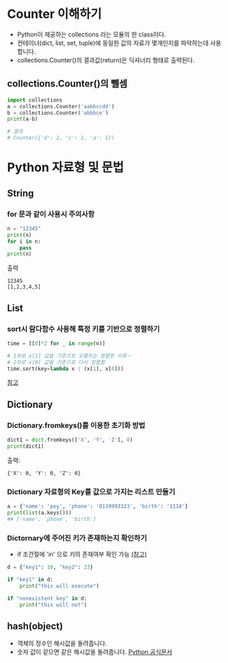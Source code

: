 # Counter 이해하기
* Python이 제공하는 collections 라는 모듈의 한 class이다.
* 컨테이너(dict, list, set, tuple)에 동일한 값의 자료가 몇개인지를 파악하는데 사용합니다. 
* collections.Counter()의 결과값(return)은 딕셔너리 형태로 출력된다.

## collections.Counter()의 뺄셈
~~~python 
import collections
a = collections.Counter('aabbccdd')
b = collections.Counter('abbbce')
print(a-b)

# 결과
# Counter({'d': 2, 'c': 1, 'a': 1})
~~~


# Python 자료형 및 문법
## String
### for 문과 같이 사용시 주의사항
~~~python
n = "12345"
print(n)
for i in n:
    pass
print(n)
~~~
출력
~~~
12345
[1,2,3,4,5]
~~~
## List
### sort시 람다함수 사용해 특정 키를 기반으로 정렬하기
~~~python
time = [[0]*2 for _ in range(n)]

# 1차로 x[1] 값을 기준으로 오름차순 정렬한 이후ㅡ
# 2차로 x[0] 값을 기준으로 다시 정렬함
time.sort(key=lambda x : (x[1], x[0]))
~~~
[참고](https://velog.io/@aonee/Python-%EC%A0%95%EB%A0%AC-sort-sorted-reverse)     

## Dictionary

### Dictionary.fromkeys()를 이용한 초기화 방법
~~~python
dict1 = dict.fromkeys(['X', 'Y', 'Z'], 0)
print(dict1)
~~~
출력:
~~~
{'X': 0, 'Y': 0, 'Z': 0}
~~~

### Dictionary 자료형의 Key를 값으로 가지는 리스트 만들기
~~~python 
a = {'name': 'pey', 'phone': '0119993323', 'birth': '1118'}
print(list(a.keys()))
## ['name', 'phone', 'birth']
~~~



### Dictornary에 주어진 키가 존재하는지 확인하기
* if 조건절에 'in' 으로 키의 존재여부 확인 가능 [(참고)](https://stackoverflow.com/questions/1602934/check-if-a-given-key-already-exists-in-a-dictionary)
~~~python
d = {"key1": 10, "key2": 23}

if "key1" in d:
    print("this will execute")

if "nonexistent key" in d:
    print("this will not")
~~~

## hash(object)
* 객체의 정수인 해시값을 돌려줍니다. 
* 숫자 값이 같으면 같은 해시값을 돌려줍니다.
[Python 공식문서](https://docs.python.org/ko/3.6/library/functions.html#hash)